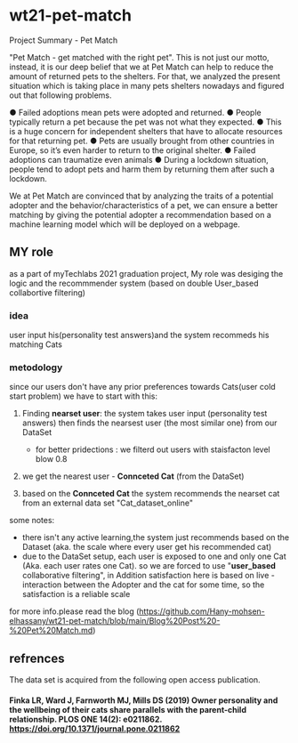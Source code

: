 # wt21-pet-match 



Project Summary - Pet Match

"Pet Match - get matched with the right pet". This is not just our motto, instead, it is our deep belief that we at Pet Match can help to reduce the amount of returned pets to the shelters. For that, we analyzed the present situation which is taking place in many pets shelters nowadays and figured out that following problems.

● Failed adoptions mean pets were adopted and returned.
● People typically return a pet because the pet was not what they expected.
● This is a huge concern for independent shelters that have to allocate resources for that returning pet.
● Pets are usually brought from other countries in Europe, so it’s even harder to return to the original shelter. 
● Failed adoptions can traumatize even animals ● During a lockdown situation, people tend to adopt pets and harm them by returning them after such a lockdown.

We at Pet Match are convinced that by analyzing the traits of a potential adopter and the behavior/characteristics of a pet, we can ensure a better matching by giving the potential adopter a recommendation based on a machine learning model which will be deployed on a webpage.

##  MY role 
as a part of myTechlabs 2021 graduation project, My role was desiging the logic and the recommmender system (based on double User_based collabortive filtering)


### idea 
user input his(personality test answers)and the system recommeds his matching Cats 


### metodology 
since our users don't have any prior preferences towards Cats(user cold start problem) we have to start with this:

1. Finding **nearset user**: the system takes user input (personality test answers) then finds the nearsest user (the most similar one) from our DataSet
    - for better pridections : we filterd out users with staisfacton level blow 0.8 

2. we get the nearest user - **Connceted Cat** (from the DataSet)

3. based on the **Connceted Cat** the system recommends the nearset cat from an external data set "Cat_dataset_online"


some notes: 

- there isn't any active learning,the system just recommends based on the Dataset (aka. the scale where every user get his recommended cat)  
- due to the DataSet setup, each user is exposed to one and only one Cat (Aka. each user rates one Cat). so we are forced to use "**user_based** collaborative filtering", in Addition satisfaction here is based on live -interaction between the Adopter and the cat for some time, so the satisfaction is a reliable scale 

for more info.please read the blog (https://github.com/Hany-mohsen-elhassany/wt21-pet-match/blob/main/Blog%20Post%20-%20Pet%20Match.md)

## refrences 
The data set is acquired from the following open access publication.
#### Finka LR, Ward J, Farnworth MJ, Mills DS (2019) Owner personality and the wellbeing of their cats share parallels with the parent-child relationship. PLOS ONE 14(2): e0211862. https://doi.org/10.1371/journal.pone.0211862
